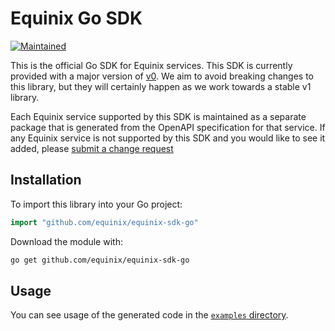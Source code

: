 # Equinix Go SDK

[![Maintained](https://img.shields.io/badge/stability-maintained-green.svg)](https://github.com/equinix-labs/equinix-labs/blob/main/maintained-statement.md)

This is the official Go SDK for Equinix services.  This SDK is currently provided with a major version of [v0](https://blog.golang.org/v2-go-modules). We aim to avoid breaking changes to this library, but they will certainly happen as we work towards a stable v1 library.

Each Equinix service supported by this SDK is maintained as a separate package that is generated from the OpenAPI specification for that service.  If any Equinix service is not supported by this SDK and you would like to see it added, please [submit a change request](CONTRIBUTING.md)

## Installation

To import this library into your Go project:

```go
import "github.com/equinix/equinix-sdk-go"
```

Download the module with:

```sh
go get github.com/equinix/equinix-sdk-go
```

## Usage

You can see usage of the generated code in the [`examples` directory](https://github.com/equinix/equinix-sdk-go/tree/main/examples).
